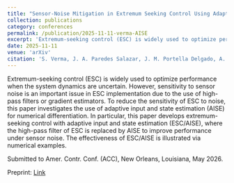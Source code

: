 ```yaml
---
title: "Sensor-Noise Mitigation in Extremum Seeking Control Using Adaptive Numerical Differentiation"
collection: publications
category: conferences
permalink: /publication/2025-11-11-verma-AISE
excerpt: 'Extremum-seeking control (ESC) is widely used to optimize performance when the system dynamics are uncertain. To reduce the sensitivity of ESC to noise, this paper develops extremum-seeking control with adaptive input and state estimation (ESC/AISE), where the high-pass filter of ESC is replaced by AISE to improve performance under sensor noise.'
date: 2025-11-11
venue: 'arXiv'
citation: 'S. Verma, J. A. Paredes Salazar, J. M. Portella Delgado, A. Goel, and D. S. Bernstein, &quot;Sensor-Noise Mitigation in Extremum Seeking Control Using Adaptive Numerical Differentiation,&quot; <i>arXiv preprint arXiv:2501.04275</i>.'
---
```


Extremum-seeking control (ESC) is widely used to optimize performance when the system dynamics are uncertain. However, sensitivity to sensor noise is an important issue in ESC implementation due to the use of high-pass filters or gradient estimators. To reduce the sensitivity of ESC to noise, this paper investigates the use of adaptive input and state estimation (AISE) for numerical differentiation. In particular, this paper develops extremum-seeking control with adaptive input and state estimation (ESC/AISE), where the high-pass filter of ESC is replaced by AISE to improve performance under sensor noise. The effectiveness of ESC/AISE is illustrated via numerical examples.

Submitted to Amer. Contr. Conf. (ACC), New Orleans, Louisiana, May 2026.

Preprint: <a href = "https://arxiv.org/pdf/2501.04275"> Link </a>